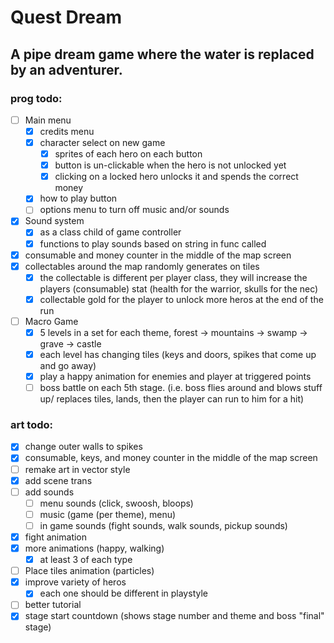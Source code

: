 # Quest Dream

## A pipe dream game where the water is replaced by an adventurer.



### prog todo:
- [ ] Main menu
   - [x] credits menu
   - [x] character select on new game
      - [x] sprites of each hero on each button
      - [x] button is un-clickable when the hero is not unlocked yet
      - [x] clicking on a locked hero unlocks it and spends the correct money
   - [x] how to play button
   - [ ] options menu to turn off music and/or sounds
- [x] Sound system
   - [x] as a class child of game controller
   - [x] functions to play sounds based on string in func called
- [x] consumable and money counter in the middle of the map screen
- [x] collectables around the map randomly generates on tiles
   - [x] the collectable is different per player class, they will increase the players (consumable) stat (health for the warrior, skulls for the nec)
   - [x] collectable gold for the player to unlock more heros at the end of the run
- [ ] Macro Game
   - [x] 5 levels in a set for each theme, forest -> mountains -> swamp -> grave -> castle
   - [x] each level has changing tiles (keys and doors, spikes that come up and go away)
   - [x] play a happy animation for enemies and player at triggered points
   - [ ] boss battle on each 5th stage. (i.e. boss flies around and blows stuff up/ replaces tiles, lands, then the player can run to him for a hit)

### art todo:
- [x] change outer walls to spikes
- [x] consumable, keys, and money counter in the middle of the map screen
- [ ] remake art in vector style
- [x] add scene trans
- [ ] add sounds
   - [ ] menu sounds (click, swoosh, bloops)
   - [ ] music (game (per theme), menu)
   - [ ] in game sounds (fight sounds, walk sounds, pickup sounds)
- [x] fight animation
- [x] more animations (happy, walking)
   - [x] at least 3 of each type
- [ ] Place tiles animation (particles)
- [x] improve variety of heros
   - [x] each one should be different in playstyle
- [ ] better tutorial
- [x] stage start countdown (shows stage number and theme and boss "final" stage)
